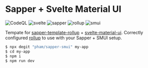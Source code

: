 # Sapper + Svelte Material UI

![CodeQL](https://github.com/pham/sapper-smui/workflows/CodeQL/badge.svg)
![svelte](https://badgen.net/npm/v/svelte?label=svelte)
![sapper](https://badgen.net/npm/v/sapper?label=sapper)
![rollup](https://badgen.net/npm/v/rollup?label=rollup)
![smui](https://badgen.net/npm/v/smui?label=smui)

Tempate for [sapper-template-rollup] + [svelte-material-ui].
Correctly configured [rollup] to use with your Sapper + SMUI setup.

```sh
$ npx degit "pham/sapper-smui" my-app
$ cd my-app
$ npm i
$ npm run dev
```

[rollup]: https://github.com/rollup/rollup
[sapper-template-rollup]: https://github.com/sveltejs/sapper-template-rollup
[svelte-material-ui]: https://github.com/hperrin/svelte-material-ui
